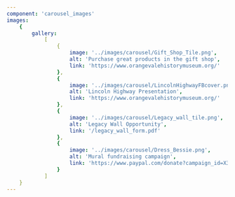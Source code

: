 ```yaml
---
component: 'carousel_images'
images:
    {
        gallery:
            [
                {
                    image: '../images/carousel/Gift_Shop_Tile.png',
                    alt: 'Purchase great products in the gift shop',
                    link: 'https://www.orangevalehistorymuseum.org/'
                },
                {
                    image: '../images/carousel/LincolnHighwayFBcover.png',
                    alt: 'Lincoln Highway Presentation',
                    link: 'https://www.orangevalehistorymuseum.org/'
                },
                {
                    image: '../images/carousel/Legacy_wall_tile.png',
                    alt: 'Legacy Wall Opportunity',
                    link: '/legacy_wall_form.pdf'
                },
                {
                    image: '../images/carousel/Dress_Bessie.png',
                    alt: 'Mural fundraising campaign',
                    link: 'https://www.paypal.com/donate?campaign_id=X3MDFKUVAE7FJ'
                }
            ]
    }
---
```

